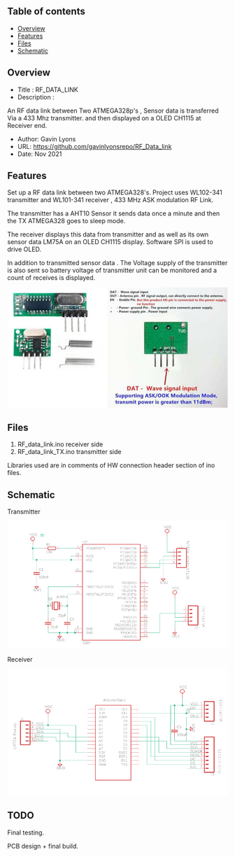 Table of contents
---------------------------

  * [Overview](#overview)
  * [Features](#features)
  * [Files](#files)
  * [Schematic](schematic) 

Overview
--------------------

* Title : RF_DATA_LINK
* Description : 

An RF data link between Two ATMEGA328p's ,
Sensor data is transferred Via a 433 Mhz transmitter.
and then displayed on a OLED CH1115 at Receiver end.

* Author: Gavin Lyons
* URL: https://github.com/gavinlyonsrepo/RF_Data_link
* Date: Nov 2021 

Features
---------------------

Set up a RF data link between two ATMEGA328's.
Project uses WL102-341 transmitter and WL101-341 receiver  , 433 MHz ASK modulation RF Link.

The transmitter has a AHT10 Sensor it sends data once a minute and then the TX ATMEGA328 goes to sleep mode.

The receiver displays this data from transmitter and as well as its own sensor data LM75A
on an OLED CH1115 display. Software SPI is used to drive OLED.

In addition to transmitted sensor data . The Voltage supply of the transmitter is also sent so
battery voltage of transmitter unit can be monitored and a count of receives is displayed.

  
 ![4](https://github.com/gavinlyonsrepo/RF_DATA_LINK/blob/main/image/433.jpg) 
  
Files 
---------------------

1. RF_data_link.ino receiver side
2. RF_data_link_TX.ino transmitter side

Libraries used are in comments of HW connection header section of ino files. 

Schematic 
-----------------------

Transmitter 

![t](https://github.com/gavinlyonsrepo/RF_DATA_LINK/blob/main/image/tx.png)

Receiver 

![r](https://github.com/gavinlyonsrepo/RF_DATA_LINK/blob/main/image/rx.png)


TODO
--------------------

Final testing.

PCB design + final build. 
